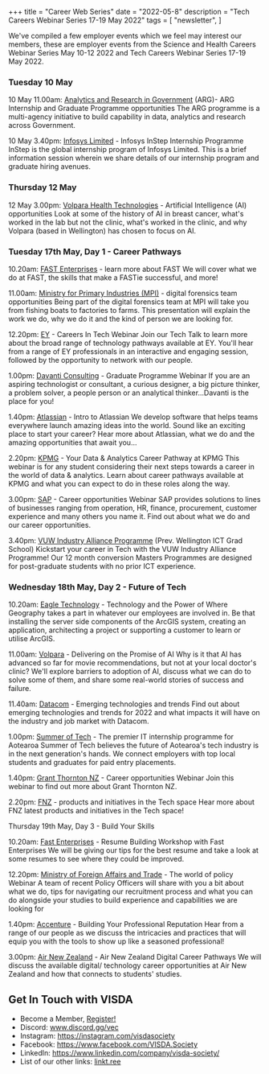 +++
title = "Career Web Series"
date = "2022-05-8"
description = "Tech Careers Webinar Series 17-19 May 2022"
tags = [
    "newsletter",
]

We've compiled a few employer events which we feel may interest our members, these are employer events from the Science and Health Careers Webinar Series May 10-12 2022 and Tech Careers Webinar Series 17-19 May 2022. 

### Tuesday 10 May 
10 May 11.00am: [Analytics and Research in Government](https://careerhub.vuw.ac.nz/students/events/Detail/2708222) (ARG)- ARG Internship and Graduate Programme opportunities The ARG programme is a multi-agency initiative to build capability in data, analytics and research across Government.

10 May 3.40pm: [Infosys Limited](https://careerhub.vuw.ac.nz/students/events/Detail/2708697) - Infosys InStep Internship Programme InStep is the global internship program of Infosys Limited. This is a brief information session wherein we share details of our internship program and graduate hiring avenues.

### Thursday 12 May 
12 May 3.00pm: [Volpara Health Technologies](https://careerhub.vuw.ac.nz/students/events/Detail/2708702) - Artificial Intelligence (AI) opportunities Look at some of the history of AI in breast cancer, what's worked in the lab but not the clinic, what's worked in the clinic, and why Volpara (based in Wellington) has chosen to focus on AI.

### Tuesday 17th May, Day 1 - Career Pathways

10.20am: [FAST Enterprises](https://careerhub.vuw.ac.nz/students/events/Detail/2708863) - learn more about FAST We will cover what we do at FAST, the skills that make a FASTie successful, and more!

11.00am: [Ministry for Primary Industries (MPI)](https://careerhub.vuw.ac.nz/students/events/Detail/2708862) - digital forensics team opportunities Being part of the digital forensics team at MPI will take you from fishing boats to factories to farms. This presentation will explain the work we do, why we do it and the kind of person we are looking for.

12.20pm: [EY](https://careerhub.vuw.ac.nz/students/events/Detail/2708869) - Careers In Tech Webinar Join our Tech Talk to learn more about the broad range of technology pathways available at EY. You'll hear from a range of EY professionals in an interactive and engaging session, followed by the opportunity to network with our people.

1.00pm: [Davanti Consulting](https://careerhub.vuw.ac.nz/students/events/Detail/2708871) - Graduate Programme Webinar If you are an aspiring technologist or consultant, a curious designer, a big picture thinker, a problem solver, a people person or an analytical thinker...Davanti is the place for you!

1.40pm: [Atlassian](https://careerhub.vuw.ac.nz/students/events/Detail/2708868) - Intro to Atlassian We develop software that helps teams everywhere launch amazing ideas into the world. Sound like an exciting place to start your career? Hear more about Atlassian, what we do and the amazing opportunities that await you...

2.20pm: [KPMG](https://careerhub.vuw.ac.nz/students/events/Detail/2708861) - Your Data & Analytics Career Pathway at KPMG This webinar is for any student considering their next steps towards a career in the world of data & analytics. Learn about career pathways available at KPMG and what you can expect to do in these roles along the way.

3.00pm: [SAP](https://careerhub.vuw.ac.nz/students/events/Detail/2708859) - Career opportunities Webinar SAP provides solutions to lines of businesses ranging from operation, HR, finance, procurement, customer experience and many others you name it. Find out about what we do and our career opportunities.  

3.40pm: [VUW Industry Alliance Programme](https://careerhub.vuw.ac.nz/students/events/Detail/2708866) (Prev. Wellington ICT Grad School)  Kickstart your career in Tech with the VUW Industry Alliance Programme! Our 12 month conversion Masters Programmes are designed for post-graduate students with no prior ICT experience.

### Wednesday 18th May, Day 2 - Future of Tech

10.20am: [Eagle Technology](https://careerhub.vuw.ac.nz/students/events/Detail/2709056) - Technology and the Power of Where Geography takes a part in whatever our employees are involved in. Be that installing the server side components of the ArcGIS system, creating an application, architecting a project or supporting a customer to learn or utilise ArcGIS.

11.00am: [Volpara](https://careerhub.vuw.ac.nz/students/events/Detail/2709060) - Delivering on the Promise of AI Why is it that AI has advanced so far for movie recommendations, but not at your local doctor's clinic? We'll explore barriers to adoption of AI, discuss what we can do to solve some of them, and share some real-world stories of success and failure.

11.40am: [Datacom](https://careerhub.vuw.ac.nz/students/events/Detail/2709050) - Emerging technologies and trends Find out about emerging technologies and trends for 2022 and what impacts it will have on the industry and job market with Datacom. 

1.00pm: [Summer of Tech](https://careerhub.vuw.ac.nz/students/events/Detail/2709052) - The premier IT internship programme for Aotearoa Summer of Tech believes the future of Aotearoa's tech industry is in the next generation's hands. We connect employers with top local students and graduates for paid entry placements.

1.40pm: [Grant Thornton NZ](https://careerhub.vuw.ac.nz/students/events/Detail/2709055) - Career opportunities Webinar Join this webinar to find out more about Grant Thornton NZ.

2.20pm: [FNZ](https://careerhub.vuw.ac.nz/students/events/Detail/2709058) - products and initiatives in the Tech space Hear more about FNZ latest products and initiatives in the Tech space!

Thursday 19th May, Day 3 - Build Your Skills

10.20am: [Fast Enterprises](https://careerhub.vuw.ac.nz/students/events/Detail/2708865) - Resume Building Workshop with Fast Enterprises We will be giving our tips for the best resume and take a look at some resumes to see where they could be improved.

12.20pm: [Ministry of Foreign Affairs and Trade](https://careerhub.vuw.ac.nz/students/events/Detail/2709068) - The world of policy Webinar A team of recent Policy Officers will share with you a bit about what we do, tips for navigating our recruitment process and what you can do alongside your studies to build experience and capabilities we are looking for

1.40pm: [Accenture](https://careerhub.vuw.ac.nz/students/events/Detail/2709067) - Building Your Professional Reputation Hear from a range of our people as we discuss the intricacies and practices that will equip you with the tools to show up like a seasoned professional!

3.00pm: [Air New Zealand](https://careerhub.vuw.ac.nz/students/events/Detail/2709066) - Air New Zealand Digital Career Pathways We will discuss the available digital/ technology career opportunities at Air New Zealand and how that connects to students' studies.






## Get In Touch with VISDA
- Become a Member, [Register!](https://vuw.qualtrics.com/jfe/form/SV_6D2hjJlY8Hu0hqm?fbclid=IwAR0gSbuVxU-hluLO6WHialiBAA8XTC38SMsovv7a2TSiQfE2yuGNzSj2qYs)
- Discord: www.discord.gg/vec
- Instagram: https://instagram.com/visdasociety
- Facebook: https://www.facebook.com/VISDA.Society
- LinkedIn: https://www.linkedin.com/company/visda-society/ 
- List of our other links: [linkt.ree](https://linktr.ee/VISDAEvents2022)
